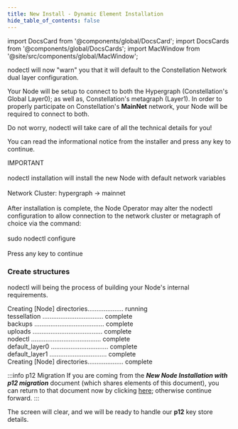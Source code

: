 ```yaml
---
title: New Install - Dynamic Element Installation
hide_table_of_contents: false
---
```

<intro-end />

import DocsCard from '@components/global/DocsCard';
import DocsCards from '@components/global/DocsCards';
import MacWindow from '@site/src/components/global/MacWindow';

<head>
  <title>Constellation Network automation with nodectl</title>
  <meta
    name="description"
    content="nodectl installation of new Node"
  />
</head>

nodectl will now "warn" you that it will default to the Constellation Network dual layer configuration.

Your Node will be setup to connect to both the Hypergraph (Constellation's Global Layer0); as well as, Constellation's metagraph (Layer1).  In order to properly participate on Constellation's **MainNet** network, your Node will be required to connect to both.

Do not worry, nodectl will take care of all the technical details for you!

You can read the informational notice from the installer and press any key to continue.

<MacWindow>
IMPORTANT <br />
<br />
nodectl installation will install the new Node with default network variables<br />
<br />
Network Cluster: hypergraph -> mainnet<br />
<br />
After installation is complete, the Node Operator may alter the nodectl configuration to allow connection to the network cluster or metagraph of choice via the command:<br />
<br />
sudo nodectl configure<br />
<br />
Press any key to continue<br />
</MacWindow>

### Create structures

nodectl will being the process of building your Node's internal requirements.

<MacWindow>
Creating [Node] directories.................... running<br />                       
tessellation .................................. complete<br />                    
backups ....................................... complete<br />
uploads ....................................... complete<br />                      
nodectl ....................................... complete<br />
default_layer0 ................................ complete<br />
default_layer1 ................................ complete<br />            
Creating [Node] directories.................... complete<br />
</MacWindow>

:::info p12 Migration
If you are coming from the ***New Node Installation with p12 migration*** document (which shares elements of this document), you can return to that document now by clicking [here](/validate/automated/migrate/nodectl-migrate-import-2); otherwise continue forward.
:::

The screen will clear, and we will be ready to handle our **p12** key store details.